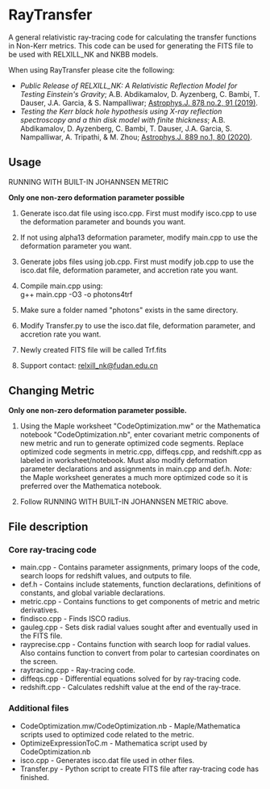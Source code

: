 # RayTransfer

A general relativistic ray-tracing code for calculating the transfer functions in Non-Kerr metrics. This code can be used for generating the FITS file to be used with RELXILL_NK and NKBB models.    

When using RayTransfer please cite the following:    

* _Public Release of RELXILL_NK: A Relativistic Reflection Model for Testing Einstein's Gravity_; A.B. Abdikamalov, D. Ayzenberg, C. Bambi, T. Dauser, J.A. Garcia, & S. Nampalliwar; [Astrophys.J. 878 no.2, 91 (2019)](https://doi.org/10.3847/1538-4357/ab1f89).    
* _Testing the Kerr black hole hypothesis using X-ray reflection spectroscopy and a thin disk model with finite thickness_; A.B. Abdikamalov, D. Ayzenberg, C. Bambi, T. Dauser, J.A. Garcia, S. Nampalliwar, A. Tripathi, & M. Zhou; [Astrophys.J. 889 no.1, 80 (2020)](https://doi.org/10.3847/1538-4357/aba625).

## Usage

RUNNING WITH BUILT-IN JOHANNSEN METRIC    

**Only one non-zero deformation parameter possible**

1. Generate isco.dat file using isco.cpp. First must modify isco.cpp to use the deformation parameter and bounds you want.    

2. If not using alpha13 deformation parameter, modify main.cpp to use the deformation parameter you want.    

3. Generate jobs files using job.cpp. First must modify job.cpp to use the isco.dat file, deformation parameter, and accretion rate you want.    

4. Compile main.cpp using:    
        g++ main.cpp -O3 -o photons4trf    

5. Make sure a folder named "photons" exists in the same directory.    

6. Modify Transfer.py to use the isco.dat file, deformation parameter, and accretion rate you want.    

7. Newly created FITS file will be called Trf.fits    
 
8. Support contact: <relxill_nk@fudan.edu.cn>

## Changing Metric

**Only one non-zero deformation parameter possible.**    

1. Using the Maple worksheet "CodeOptimization.mw" or the Mathematica notebook "CodeOptimization.nb", enter covariant metric components of new metric and run to generate optimized code segments. Replace optimized code segments in metric.cpp, diffeqs.cpp, and redshift.cpp as labeled in worksheet/notebook. Must also modify deformation parameter declarations and assignments in main.cpp and def.h. *Note:* the Maple worksheet generates a much more optimized code so it is preferred over the Mathematica notebook.    

2. Follow RUNNING WITH BUILT-IN JOHANNSEN METRIC above.    

## File description

### Core ray-tracing code
* main.cpp - Contains parameter assignments, primary loops of the code, search loops for redshift values, and outputs to file.
* def.h - Contains include statements, function declarations, definitions of constants, and global variable declarations.
* metric.cpp - Contains functions to get components of metric and metric derivatives.
* findisco.cpp - Finds ISCO radius.
* gauleg.cpp - Sets disk radial values sought after and eventually used in the FITS file.
* rayprecise.cpp - Contains function with search loop for radial values. Also contains function to convert from polar to cartesian coordinates on the screen.
* raytracing.cpp - Ray-tracing code.
* diffeqs.cpp - Differential equations solved for by ray-tracing code.
* redshift.cpp - Calculates redshift value at the end of the ray-trace.

### Additional files
* CodeOptimization.mw/CodeOptimization.nb - Maple/Mathematica scripts used to optimized code related to the metric.
* OptimizeExpressionToC.m - Mathematica script used by CodeOptimization.nb
* isco.cpp - Generates isco.dat file used in other files.
* Transfer.py - Python script to create FITS file after ray-tracing code has finished.
